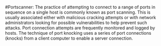 #Portscanner:
The practice of attempting to connect to a range of ports in sequence on a single host is commonly known as port scanning.
This is usually associated either with malicious cracking attempts or with network administrators looking for possible vulnerabilities to help prevent such attacks. Port connection attempts are frequently monitored and logged by hosts.
The technique of port knocking uses a series of port connections (knocks) from a client computer to enable a server connection.